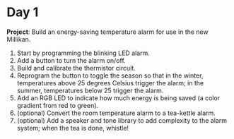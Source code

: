 Day 1
===============

**Project**: Build an energy-saving temperature alarm for use in the new Millikan. 

1. Start by programming the blinking LED alarm.
2. Add a button to turn the alarm on/off.
3. Build and calibrate the thermistor circuit.
4. Reprogram the button to toggle the season so that in the winter, temperatures above 25 degrees Celsius trigger the alarm; in the summer, temperatures below 25 trigger the alarm. 
5. Add an RGB LED to indicate how much energy is being saved (a color gradient from red to green).
6. (optional) Convert the room temperature alarm to a tea-kettle alarm.
7. (optional) Add a speaker and tone library to add complexity to the alarm system; when the tea is done, whistle!